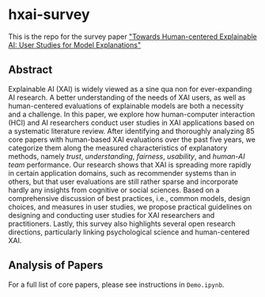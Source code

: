 # hxai-survey
This is the repo for the survey paper ["Towards Human-centered Explainable AI: User Studies for Model Explanations"](https://arxiv.org/pdf/2210.11584.pdf)

## Abstract
Explainable AI (XAI) is widely viewed as a sine qua non for ever-expanding AI research. A better understanding of the needs of XAI users, as well as human-centered evaluations of explainable models are both a necessity and a challenge. In this paper, we explore how human-computer interaction (HCI) and AI researchers conduct user studies in XAI applications based on a systematic literature review. After identifying and thoroughly analyzing 85 core papers with human-based XAI evaluations over the past five years, we categorize them along the measured characteristics of explanatory methods, namely *trust*, *understanding*, *fairness*, *usability*, and *human-AI team* performance. Our research shows that XAI is spreading more rapidly in certain application domains, such as recommender systems than in others, but that user evaluations are still rather sparse and incorporate hardly any insights from cognitive or social sciences. Based on a comprehensive discussion of best practices, i.e., common models, design choices, and measures in user studies, we propose practical guidelines on designing and conducting user studies for XAI researchers and practitioners. Lastly, this survey also highlights several open research directions, particularly linking psychological science and human-centered XAI. 

## Analysis of Papers
For a full list of core papers, please see instructions in `Demo.ipynb`.


